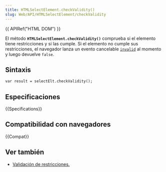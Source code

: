 ```yaml
---
title: HTMLSelectElement.checkValidity()
slug: Web/API/HTMLSelectElement/checkValidity
---
```


{{ APIRef("HTML DOM") }}

El método **`HTMLSelectElement.checkValidity()`** comprueba si el elemento tiene restricciones y si las cumple. Si el elemento no cumple sus restricciones, el navegador lanza un evento cancelable [`invalid`](/es/docs/Web/Reference/Events/invalid) al momento y luego devuelve `false`.

## Sintaxis

```html
var result = selectElt.checkValidity();
```

## Especificaciones

{{Specifications}}

## Compatibilidad con navegadores

{{Compat}}

## Ver también

- [Validación de restricciones.](/es/docs/HTML/HTML5/Validacion_de_restricciones)
